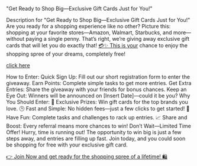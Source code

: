 "Get Ready to Shop Big—Exclusive Gift Cards Just for You!"


Description for "Get Ready to Shop Big—Exclusive Gift Cards Just for You!"
Are you ready for a shopping experience like no other? Picture this: shopping at your favorite stores—Amazon, Walmart, Starbucks, and more—without paying a single penny. That’s right, we’re giving away exclusive gift cards that will let you do exactly that! [💳✨ This is your](http://surl.li/gzpeuz) chance to enjoy the shopping spree of your dreams, completely free!

[click here](http://surl.li/gzpeuz)

How to Enter:
Quick Sign Up: Fill out our short registration form to enter the giveaway.
Earn Points: Complete simple tasks to get more entries.
Get Extra Entries: Share the giveaway with your friends for bonus chances.
Keep an Eye Out: Winners will be announced on [Insert Date]—could it be you?
Why You Should Enter:
🎁 Exclusive Prizes: Win gift cards for the top brands you love.
🕒 Fast and Simple: No hidden fees—just a few clicks to get started!
🌟 Have Fun: Complete tasks and challenges to rack up entries.
📈 Share and Boost: Every referral means more chances to win!
Don’t Wait—Limited Time Offer!
Hurry, time is running out! The opportunity to win big is just a few steps away, and entries are filling up fast. Join today, and you could soon be shopping for free with your exclusive gift card.

[👉 Join Now and get ready for the shopping spree of a lifetime! 🛍️](http://surl.li/gzpeuz)

